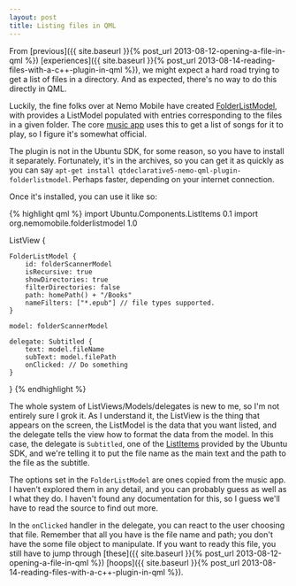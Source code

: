 ```yaml
---
layout: post
title: Listing files in QML
---
```

From [previous]({{ site.baseurl }}{% post_url 2013-08-12-opening-a-file-in-qml %}) [experiences]({{ site.baseurl }}{% post_url 2013-08-14-reading-files-with-a-c++-plugin-in-qml %}), we might expect a hard road trying to get a list of files in a directory.  And as expected, there's no way to do this directly in QML.

Luckily, the fine folks over at Nemo Mobile have created [FolderListModel](https://github.com/nemomobile/nemo-qml-plugin-folderlistmodel), with provides a ListModel populated with entries corresponding to the files in a given folder.  The core [music app](https://launchpad.net/music-app) uses this to get a list of songs for it to play, so I figure it's somewhat official.


The plugin is not in the Ubuntu SDK, for some reason, so you have to install it separately.  Fortunately, it's in the archives, so you can get it as quickly as you can say `apt-get install qtdeclarative5-nemo-qml-plugin-folderlistmodel`.  Perhaps faster, depending on your internet connection.

Once it's installed, you can use it like so:

{% highlight qml %}
import Ubuntu.Components.ListItems 0.1
import org.nemomobile.folderlistmodel 1.0

ListView {

    FolderListModel {
        id: folderScannerModel
        isRecursive: true
        showDirectories: true
        filterDirectories: false
        path: homePath() + "/Books"
        nameFilters: ["*.epub"] // file types supported.
    }

    model: folderScannerModel

    delegate: Subtitled {
        text: model.fileName
        subText: model.filePath
        onClicked: // Do something
    }
}
{% endhighlight %}

The whole system of ListViews/Models/delegates is new to me, so I'm not entirely sure I grok it.  As I understand it, the ListView is the thing that appears on the screen, the ListModel is the data that you want listed, and the delegate tells the view how to format the data from the model.  In this case, the delegate is `Subtitled`, one of the [ListItems](http://developer.ubuntu.com/api/devel/ubuntu-13.10/qml/ui-toolkit/overview-ubuntu-sdk.html#list-items) provided by the Ubuntu SDK, and we're telling it to put the file name as the main text and the path to the file as the subtitle.

The options set in the `FolderListModel` are ones copied from the music app.  I haven't explored them in any detail, and you can probably guess as well as I what they do.  I haven't found any documentation for this, so I guess we'll have to read the source to find out more.

In the `onClicked` handler in the delegate, you can react to the user choosing that file.  Remember that all you have is the file name and path; you don't have the some file object to manipulate.  If you want to ready this file, you still have to jump through [these]({{ site.baseurl }}{% post_url 2013-08-12-opening-a-file-in-qml %}) [hoops]({{ site.baseurl }}{% post_url 2013-08-14-reading-files-with-a-c++-plugin-in-qml %}).
